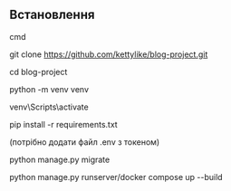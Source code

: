 ## Встановлення

cmd

git clone https://github.com/kettylike/blog-project.git

cd blog-project

python -m venv venv

venv\Scripts\activate

pip install -r requirements.txt

(потрібно додати файл .env з токеном)

python manage.py migrate

python manage.py runserver/docker compose up --build
